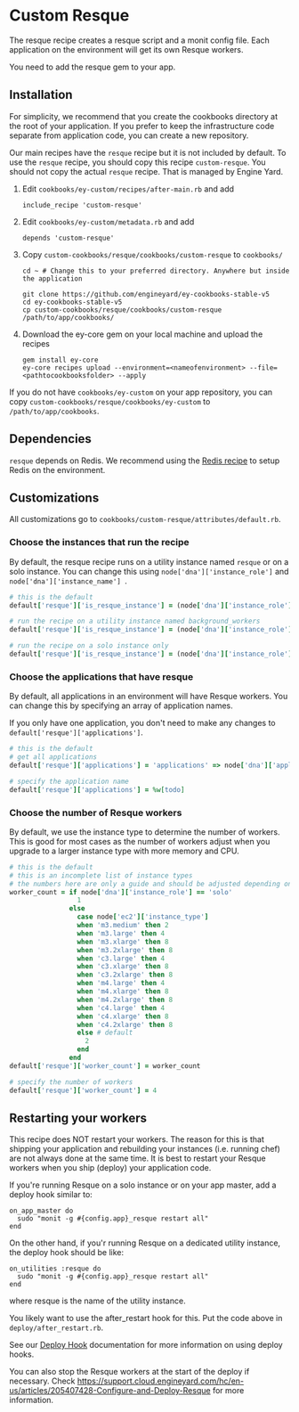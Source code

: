 # Custom Resque

The resque recipe creates a resque script and a monit config file. Each application on the environment will get its own Resque workers.

You need to add the resque gem to your app.

## Installation

For simplicity, we recommend that you create the cookbooks directory at the root of your application. If you prefer to keep the infrastructure code separate from application code, you can create a new repository.

Our main recipes have the `resque` recipe but it is not included by default. To use the `resque` recipe, you should copy this recipe `custom-resque`. You should not copy the actual `resque` recipe. That is managed by Engine Yard.

1. Edit `cookbooks/ey-custom/recipes/after-main.rb` and add

      ```
      include_recipe 'custom-resque'
      ```

2. Edit `cookbooks/ey-custom/metadata.rb` and add

      ```
      depends 'custom-resque'
      ```

3. Copy `custom-cookbooks/resque/cookbooks/custom-resque` to `cookbooks/`

      ```
      cd ~ # Change this to your preferred directory. Anywhere but inside the application

      git clone https://github.com/engineyard/ey-cookbooks-stable-v5
      cd ey-cookbooks-stable-v5
      cp custom-cookbooks/resque/cookbooks/custom-resque /path/to/app/cookbooks/
      ```

4. Download the ey-core gem on your local machine and upload the recipes

      ```
      gem install ey-core
      ey-core recipes upload --environment=<nameofenvironment> --file=<pathtocookbooksfolder> --apply
      ```

If you do not have `cookbooks/ey-custom` on your app repository, you can copy `custom-cookbooks/resque/cookbooks/ey-custom` to `/path/to/app/cookbooks`.

## Dependencies

`resque` depends on Redis. We recommend using the [Redis recipe](https://github.com/engineyard/ey-cookbooks-stable-v5/tree/master/cookbooks/redis) to setup Redis on the environment.

## Customizations

All customizations go to `cookbooks/custom-resque/attributes/default.rb`.

### Choose the instances that run the recipe

By default, the resque recipe runs on a utility instance named `resque` or on a solo instance. You can change this using `node['dna']['instance_role']` and `node['dna']['instance_name'] `.

```ruby
# this is the default
default['resque']['is_resque_instance'] = (node['dna']['instance_role'] == 'solo') || (node['dna']['instance_role'] == 'util' && node['dna']['name'] == 'resque')

# run the recipe on a utility instance named background_workers
default['resque']['is_resque_instance'] = (node['dna']['instance_role'] == 'util' && node['dna']['name'] == 'background_workers')

# run the recipe on a solo instance only
default['resque']['is_resque_instance'] = (node['dna']['instance_role'] == 'solo')
```

### Choose the applications that have resque

By default, all applications in an environment will have Resque workers. You can change this by specifying an array of application names.

If you only have one application, you don't need to make any changes to `default['resque']['applications']`.

```ruby
# this is the default
# get all applications
default['resque']['applications'] = 'applications' => node['dna']['applications'].map{|app_name, data| app_name}

# specify the application name
default['resque']['applications'] = %w[todo]
```

### Choose the number of Resque workers

By default, we use the instance type to determine the number of workers. This is good for most cases as the number of workers adjust when you upgrade to a larger instance type with more memory and CPU.

```ruby
# this is the default
# this is an incomplete list of instance types
# the numbers here are only a guide and should be adjusted depending on your app
worker_count = if node['dna']['instance_role'] == 'solo'
                 1
               else
                 case node['ec2']['instance_type']
                 when 'm3.medium' then 2
                 when 'm3.large' then 4
                 when 'm3.xlarge' then 8
                 when 'm3.2xlarge' then 8
                 when 'c3.large' then 4
                 when 'c3.xlarge' then 8
                 when 'c3.2xlarge' then 8
                 when 'm4.large' then 4
                 when 'm4.xlarge' then 8
                 when 'm4.2xlarge' then 8
                 when 'c4.large' then 4
                 when 'c4.xlarge' then 8
                 when 'c4.2xlarge' then 8
                 else # default
                   2
                 end
               end
default['resque']['worker_count'] = worker_count

# specify the number of workers
default['resque']['worker_count'] = 4
```

## Restarting your workers

This recipe does NOT restart your workers. The reason for this is that shipping your application and rebuilding your instances (i.e. running chef) are not always done at the same time. It is best to restart your Resque workers when you ship (deploy) your application code.

If you're running Resque on a solo instance or on your app master, add a deploy hook similar to:

```
on_app_master do
  sudo "monit -g #{config.app}_resque restart all"
end
```

On the other hand, if you'r running Resque on a dedicated utility instance, the deploy hook should be like:

```
on_utilities :resque do
  sudo "monit -g #{config.app}_resque restart all"
end
```

where resque is the name of the utility instance.

You likely want to use the after_restart hook for this. Put the code above in `deploy/after_restart.rb`.

See our [Deploy Hook](https://engineyard.zendesk.com/entries/21016568-use-deploy-hooks) documentation for more information on using deploy hooks.

You can also stop the Resque workers at the start of the deploy if necessary. Check https://support.cloud.engineyard.com/hc/en-us/articles/205407428-Configure-and-Deploy-Resque for more information.
